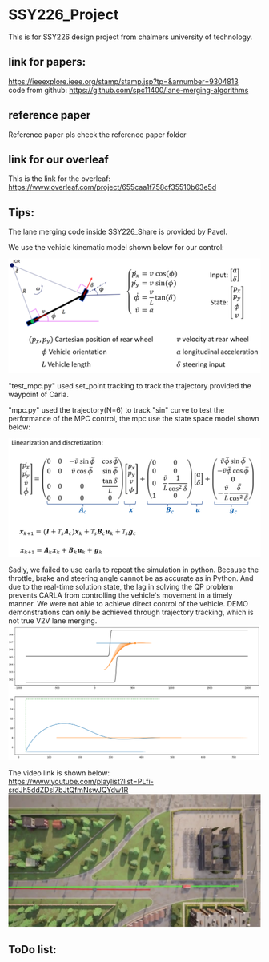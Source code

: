 # SSY226_Project
This is for SSY226 design project from chalmers university of technology.

## link for papers:
https://ieeexplore.ieee.org/stamp/stamp.jsp?tp=&arnumber=9304813  
code from github: https://github.com/spc11400/lane-merging-algorithms

## reference paper
Reference paper pls check the reference paper folder

## link for our overleaf
This is the link for the overleaf:  
https://www.overleaf.com/project/655caa1f758cf35510b63e5d

## Tips:  
The lane merging code inside SSY226_Share is provided by Pavel. 

We use the vehicle kinematic model shown below for our control:  

![this is state space model](./picture/bicycle_model.png)

"test_mpc.py" used set_point tracking to track the trajectory provided the waypoint of Carla.  


"mpc.py" used the trajectory(N=6) to track "sin" curve to test the performance of the MPC control, the mpc use the state space model shown below:  

![this is state space model](./picture/2023-12-07_18-15.png)


Sadly, we failed to use carla to repeat the simulation in python. Because the throttle, brake and steering angle cannot be as accurate as in Python. And due to the real-time solution state, the lag in solving the QP problem prevents CARLA from controlling the vehicle's movement in a timely manner. We were not able to achieve direct control of the vehicle. DEMO demonstrations can only be achieved through trajectory tracking, which is not true V2V lane merging.
![this is state space model](./picture/python_result.png)


The video link is shown below:  
https://www.youtube.com/playlist?list=PLfi-srdJh5ddZDsl7bJtQfmNswJQYdw1R
![this is state space model](./picture/carla_simulation.png)



## ToDo list:





